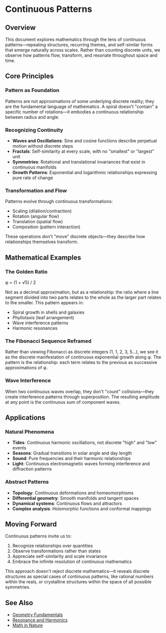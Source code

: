 # Continuous Patterns

## Overview

This document explores mathematics through the lens of continuous patterns—repeating structures, recurring themes, and self-similar forms that emerge naturally across scales. Rather than counting discrete units, we observe how patterns flow, transform, and resonate throughout space and time.

## Core Principles

### Pattern as Foundation
Patterns are not approximations of some underlying discrete reality; they are the fundamental language of mathematics. A spiral doesn't "contain" a specific number of rotations—it embodies a continuous relationship between radius and angle.

### Recognizing Continuity
- **Waves and Oscillations**: Sine and cosine functions describe perpetual motion without discrete steps
- **Fractals**: Self-similarity at every scale, with no "smallest" or "largest" unit
- **Symmetries**: Rotational and translational invariances that exist in continuous manifolds
- **Growth Patterns**: Exponential and logarithmic relationships expressing pure rate of change

### Transformation and Flow
Patterns evolve through continuous transformations:
- Scaling (dilation/contraction)
- Rotation (angular flow)
- Translation (spatial flow)
- Composition (pattern interaction)

These operations don't "move" discrete objects—they describe how relationships themselves transform.

## Mathematical Examples

### The Golden Ratio
φ = (1 + √5) / 2

Not as a decimal approximation, but as a relationship: the ratio where a line segment divided into two parts relates to the whole as the larger part relates to the smaller. This pattern appears in:
- Spiral growth in shells and galaxies
- Phyllotaxis (leaf arrangement)
- Wave interference patterns
- Harmonic resonances

### The Fibonacci Sequence Reframed
Rather than viewing Fibonacci as discrete integers (1, 1, 2, 3, 5...), we see it as the discrete manifestation of continuous exponential growth along φ. The pattern is the relationship: each term relates to the previous as successive approximations of φ.

### Wave Interference
When two continuous waves overlap, they don't "count" collisions—they create interference patterns through superposition. The resulting amplitude at any point is the continuous sum of component waves.

## Applications

### Natural Phenomena
- **Tides**: Continuous harmonic oscillations, not discrete "high" and "low" events
- **Seasons**: Gradual transitions in solar angle and day length
- **Sound**: Pure frequencies and their harmonic relationships
- **Light**: Continuous electromagnetic waves forming interference and diffraction patterns

### Abstract Patterns
- **Topology**: Continuous deformations and homeomorphisms
- **Differential geometry**: Smooth manifolds and tangent spaces
- **Dynamical systems**: Continuous flows and attractors
- **Complex analysis**: Holomorphic functions and conformal mappings

## Moving Forward

Continuous patterns invite us to:
1. Recognize relationships over quantities
2. Observe transformations rather than states
3. Appreciate self-similarity and scale invariance
4. Embrace the infinite resolution of continuous mathematics

This approach doesn't reject discrete mathematics—it reveals discrete structures as special cases of continuous patterns, like rational numbers within the reals, or crystalline structures within the space of all possible symmetries.

## See Also
- [Geometry Fundamentals](geometry-fundamentals.md)
- [Resonance and Harmonics](resonance-harmonics.md)
- [Math in Nature](math-in-nature.md)
